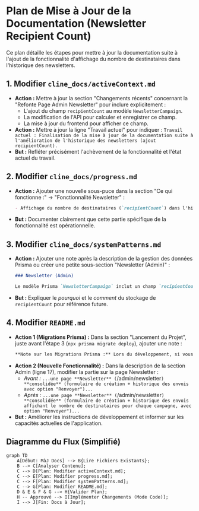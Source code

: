 # Plan de Mise à Jour de la Documentation (Newsletter Recipient Count)

Ce plan détaille les étapes pour mettre à jour la documentation suite à l'ajout de la fonctionnalité d'affichage du nombre de destinataires dans l'historique des newsletters.

## 1. Modifier `cline_docs/activeContext.md`

*   **Action :** Mettre à jour la section "Changements récents" concernant la "Refonte Page Admin Newsletter" pour inclure explicitement :
    *   L'ajout du champ `recipientCount` au modèle `NewsletterCampaign`.
    *   La modification de l'API pour calculer et enregistrer ce champ.
    *   La mise à jour du frontend pour afficher ce champ.
*   **Action :** Mettre à jour la ligne "Travail actuel" pour indiquer : `Travail actuel : Finalisation de la mise à jour de la documentation suite à l'amélioration de l'historique des newsletters (ajout recipientCount).`
*   **But :** Refléter précisément l'achèvement de la fonctionnalité et l'état actuel du travail.

## 2. Modifier `cline_docs/progress.md`

*   **Action :** Ajouter une nouvelle sous-puce dans la section "Ce qui fonctionne :" -> "Fonctionnalité Newsletter" :
    ```markdown
    - Affichage du nombre de destinataires (`recipientCount`) dans l'historique des campagnes.
    ```
*   **But :** Documenter clairement que cette partie spécifique de la fonctionnalité est opérationnelle.

## 3. Modifier `cline_docs/systemPatterns.md`

*   **Action :** Ajouter une note après la description de la gestion des données Prisma ou créer une petite sous-section "Newsletter (Admin)" :
    ```markdown
    ### Newsletter (Admin)

    Le modèle Prisma `NewsletterCampaign` inclut un champ `recipientCount` (Integer) qui stocke le nombre de destinataires au moment de l'envoi. Ce dénombrement est effectué dans la route API `/api/send-newsletter` et enregistré avec la campagne pour un affichage efficace de l'historique sans nécessiter de recalculs complexes.
    ```
*   **But :** Expliquer le *pourquoi* et le *comment* du stockage de `recipientCount` pour référence future.

## 4. Modifier `README.md`

*   **Action 1 (Migrations Prisma) :** Dans la section "Lancement du Projet", juste avant l'étape 3 (`npx prisma migrate deploy`), ajouter une note :
    ```markdown
    **Note sur les Migrations Prisma :** Lors du développement, si vous modifiez le fichier `prisma/schema.prisma`, vous devez générer et appliquer une nouvelle migration en exécutant `npx prisma migrate dev --name <nom_descriptif_migration>`. La commande `npx prisma migrate deploy` est généralement utilisée pour appliquer les migrations existantes en production ou lors de la configuration initiale.
    ```
*   **Action 2 (Nouvelle Fonctionnalité) :** Dans la description de la section Admin (ligne 17), modifier la partie sur la page Newsletter :
    *   *Avant :* `...une page **Newsletter** (`/admin/newsletter`) **consolidée** (formulaire de création + historique des envois avec option "Renvoyer")...`
    *   *Après :* `...une page **Newsletter** (`/admin/newsletter`) **consolidée** (formulaire de création + historique des envois affichant le nombre de destinataires pour chaque campagne, avec option "Renvoyer")...`
*   **But :** Améliorer les instructions de développement et informer sur les capacités actuelles de l'application.

## Diagramme du Flux (Simplifié)

```mermaid
graph TD
    A[Début: MàJ Docs] --> B{Lire Fichiers Existants};
    B --> C[Analyser Contenu];
    C --> D[Plan: Modifier activeContext.md];
    C --> E[Plan: Modifier progress.md];
    C --> F[Plan: Modifier systemPatterns.md];
    C --> G[Plan: Modifier README.md];
    D & E & F & G --> H{Valider Plan};
    H -- Approuvé --> I[Implémenter Changements (Mode Code)];
    I --> J[Fin: Docs à Jour];